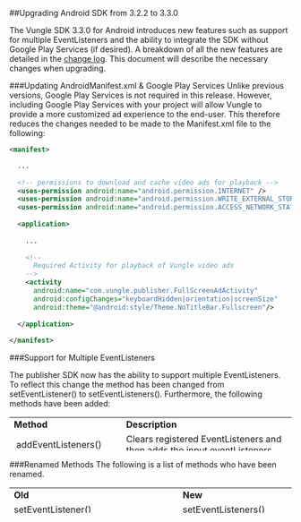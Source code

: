 ##Upgrading Android SDK from 3.2.2 to 3.3.0

The Vungle SDK 3.3.0 for Android introduces new features such as support for multiple EventListeners and the ability to integrate the SDK without Google Play Services (if desired). A breakdown of all the new features are detailed in the [change log](https://github.com/Vungle/vungle-resources/blob/master/English/Android/README.md#changelog). This document will describe the necessary changes when upgrading.

###Updating AndroidManifest.xml & Google Play Services
Unlike previous versions, Google Play Services is not required in this release. However, including Google Play Services with your project will allow Vungle to provide a more customized ad experience to the end-user. This therefore reduces the changes needed to be made to the Manifest.xml file to the following:
```xml
<manifest>

  ...
  
  <!-- permissions to download and cache video ads for playback -->
  <uses-permission android:name="android.permission.INTERNET" />
  <uses-permission android:name="android.permission.WRITE_EXTERNAL_STORAGE" />
  <uses-permission android:name="android.permission.ACCESS_NETWORK_STATE" />
  
  <application>
  
    ...
    
    <!--
      Required Activity for playback of Vungle video ads
    -->
    <activity
      android:name="com.vungle.publisher.FullScreenAdActivity"
      android:configChanges="keyboardHidden|orientation|screenSize"
      android:theme="@android:style/Theme.NoTitleBar.Fullscreen"/>
    
  </application>
  
</manifest>
```
###Support for Multiple EventListeners 

The publisher SDK now has the ability to support multiple EventListeners. To reflect this change the method has been changed from setEventListener() to setEventListeners(). Furthermore, the following methods have been added:

<table style="height: 60px; margin-left: auto; margin-right: auto;" width="516">
<tbody>
<tr>
<td class="wysiwyg-text-align-center"><strong>Method</strong></td>
<td class="wysiwyg-text-align-center"><strong>Description</strong></td>
</tr>
<tr>
<td class="wysiwyg-text-align-center">&nbsp;addEventListeners()</td>
<td class="wysiwyg-text-align-left">Clears registered EventListeners and then adds the input eventListeners.&nbsp;</td>
</tr>
<tr>
<td class="wysiwyg-text-align-center">&nbsp;clearEventListeners()</td>
<td class="wysiwyg-text-align-left">Clears EventListeners</td>
</tr>
<tr>
<td class="wysiwyg-text-align-center">&nbsp;removeEventListeners()</td>
<td class="wysiwyg-text-align-left">Removes the input EventListeners.</td>
</tr>
</tbody>
</table>
###Renamed Methods
The following is a list of methods who have been renamed.
<table style="height: 45px;" width="521">
<tbody>
<tr>
<td class="wysiwyg-text-align-center"><strong>Old</strong></td>
<td class="wysiwyg-text-align-center"><strong>New</strong></td>
</tr>
<tr>
<td class="wysiwyg-text-align-center">setEventListener()</td>
<td class="wysiwyg-text-align-center">setEventListeners()</td>
</tr>
<tr>
<td class="wysiwyg-text-align-center">isCachedAdAvailable()</td>
<td class="wysiwyg-text-align-center">isAdPlayable()</td>
</tr>
<tr>
<td class="wysiwyg-text-align-center">EventListener.onCachedAdAvailable()</td>
<td class="wysiwyg-text-align-center">EventListener.onAdPlayableChanged()</td>
</tr>
</tbody>
</table>
<p>&nbsp;</p>